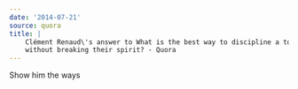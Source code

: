 ```yaml
---
date: '2014-07-21'
source: quora
title: |
    Clément Renaud\'s answer to What is the best way to discipline a toddler
    without breaking their spirit? - Quora
---
```


Show him the ways
